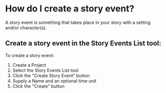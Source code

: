 # How do I create a story event?
A story event is something that takes place in your story with a setting and/or character(s).

## Create a story event in the Story Events List tool:
To create a story event:
1. Create a Project
2. Select the Story Events List tool
3. Click the "Create Story Event" button
4. Supply a Name and an optional time unit
5. Click the "Create" button
